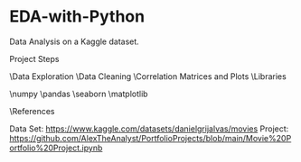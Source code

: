 # EDA-with-Python

Data Analysis on a Kaggle dataset.

Project Steps

\Data Exploration
\Data Cleaning
\Correlation Matrices and Plots
\Libraries

\numpy
\pandas
\seaborn
\matplotlib

\References

Data Set: https://www.kaggle.com/datasets/danielgrijalvas/movies
Project: https://github.com/AlexTheAnalyst/PortfolioProjects/blob/main/Movie%20Portfolio%20Project.ipynb

